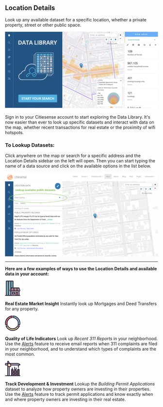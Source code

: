 ## Location Details

Look up any available dataset for a specific location, whether a private property, street or other public space.

<img src="https://github.com/citiesense/docs/blob/master/images/data-library.gif?raw=true" class="img-fluid"/>

Sign in to your Citiesense account to start exploring the Data Library. It's now easier than ever to look up specific datasets and interact with data on the map, whether recent transactions for real estate or the proximity of wifi hotspots. 

### To Lookup Datasets:

Click anywhere on the map or search for a specific address and the Location Details sidebar on the left will open. Then you can start typing the name of a data source and click on the available options in the list below.


<img src="https://github.com/citiesense/docs/blob/master/images/Lookup%20datasets.png?raw=true" class="img-fluid"/>



_______________________

**Here are a few examples of ways to use the Location Details and available data in your account:**


<img src="https://github.com/citiesense/docs/blob/master/images/realestate-market.png?raw=true" width="50"/>

**Real Estate Market Insight**
Instantly look up Mortgages and Deed Transfers for any property.


<img src="https://github.com/citiesense/docs/blob/master/images/quality-of-life.png?raw=true" width="50"/>

**Quality of Life Indicators**
Look up *Recent 311 Reports* in your neighborhood. Use the [Alerts](https://www.citiesense.com/docs/pages/05-Alerts.md) feature to receive email reports when 311 complaints are filed in your neighborhood, and to understand which types of complaints are the most common. 


<img src="https://github.com/citiesense/docs/blob/master/images/development-activity.png?raw=true" width="50"/>

**Track Development & Investment**
Lookup the *Building Permit Applications* dataset to analyze how property owners are investing in their properties. Use the [Alerts](https://www.citiesense.com/docs/pages/05-Alerts.md) feature to track permit applications and know exactly when and where property owners are investing in their real estate.  
